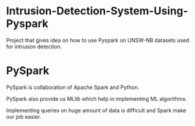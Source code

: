 # Intrusion-Detection-System-Using-Pyspark
Project that gives idea on how to use Pyspark on UNSW-NB datasets used for intrusion detection.

# PySpark
PySpark is collaboration of Apache Spark and Python.

PySpark also provide us MLlib which help in implementing ML algorithms.

Implementing queries on huge amount of data is difficult and Spark make our job easier.
